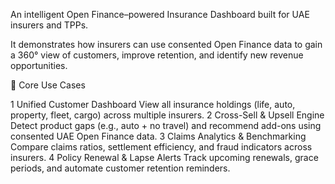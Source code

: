 An intelligent Open Finance–powered Insurance Dashboard built for UAE insurers and TPPs.

It demonstrates how insurers can use consented Open Finance data to gain a 360° view of customers, improve retention, and identify new revenue opportunities.

🚀 Core Use Cases

1	Unified Customer Dashboard	View all insurance holdings (life, auto, property, fleet, cargo) across multiple insurers.
2	Cross-Sell & Upsell Engine	Detect product gaps (e.g., auto + no travel) and recommend add-ons using consented UAE Open Finance data.
3	Claims Analytics & Benchmarking	Compare claims ratios, settlement efficiency, and fraud indicators across insurers.
4	Policy Renewal & Lapse Alerts	Track upcoming renewals, grace periods, and automate customer retention reminders.
